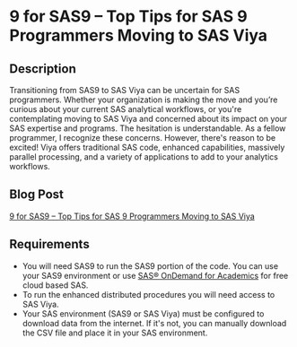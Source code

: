 # 9 for SAS9 – Top Tips for SAS 9 Programmers Moving to SAS Viya

## Description
Transitioning from SAS9 to SAS Viya can be uncertain for SAS programmers. Whether your organization is making the move and you’re curious about your current SAS analytical workflows, or you're contemplating moving to SAS Viya and concerned about its impact on your SAS expertise and programs. The hesitation is understandable. As a fellow programmer, I recognize these concerns. However, there's reason to be excited! Viya offers traditional SAS code, enhanced capabilities, massively parallel processing, and a variety of applications to add to your analytics workflows.

## Blog Post
[9 for SAS9 – Top Tips for SAS 9 Programmers Moving to SAS Viya]()

## Requirements
- You will need SAS9 to run the SAS9 portion of the code. You can use your SAS9 environment or use [SAS® OnDemand for Academics](https://www.sas.com/en_us/software/on-demand-for-academics.html) for free cloud based SAS.
- To run the enhanced distributed procedures you will need access to SAS Viya.
- Your SAS environment (SAS9 or SAS Viya) must be configured to download data from the internet. If it's not, you can manually download the CSV file and place it in your SAS environment.

